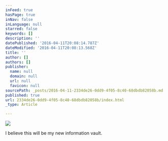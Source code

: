 ```yaml
---
inFeed: true
hasPage: true
inNav: false
inLanguage: null
starred: false
keywords: []
description: ''
datePublished: '2016-04-11T20:08:14.787Z'
dateModified: '2016-04-11T20:08:13.568Z'
title: ''
author: []
authors: []
publisher:
  name: null
  domain: null
  url: null
  favicon: null
sourcePath: _posts/2016-04-11-2334de26-0dd9-4f05-8c40-68dbdb82058b.md
published: true
url: 2334de26-0dd9-4f05-8c40-68dbdb82058b/index.html
_type: Article

---
```

![](https://the-grid-user-content.s3-us-west-2.amazonaws.com/b7bcbc1e-1dbd-43fe-a501-8bd56f69e155.gif)

I believe this will be my new information vault.